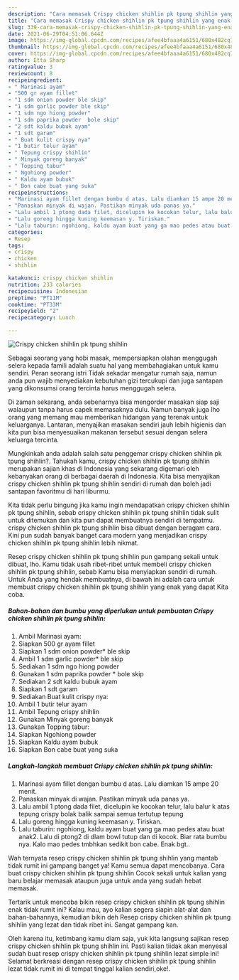 ```yaml
---
description: "Cara memasak Crispy chicken shihlin pk tpung shihlin yang enak Untuk Jualan"
title: "Cara memasak Crispy chicken shihlin pk tpung shihlin yang enak Untuk Jualan"
slug: 339-cara-memasak-crispy-chicken-shihlin-pk-tpung-shihlin-yang-enak-untuk-jualan
date: 2021-06-29T04:51:06.644Z
image: https://img-global.cpcdn.com/recipes/afee4bfaaa4a6151/680x482cq70/crispy-chicken-shihlin-pk-tpung-shihlin-foto-resep-utama.jpg
thumbnail: https://img-global.cpcdn.com/recipes/afee4bfaaa4a6151/680x482cq70/crispy-chicken-shihlin-pk-tpung-shihlin-foto-resep-utama.jpg
cover: https://img-global.cpcdn.com/recipes/afee4bfaaa4a6151/680x482cq70/crispy-chicken-shihlin-pk-tpung-shihlin-foto-resep-utama.jpg
author: Etta Sharp
ratingvalue: 3
reviewcount: 8
recipeingredient:
- " Marinasi ayam"
- "500 gr ayam fillet"
- "1 sdm onion powder ble skip"
- "1 sdm garlic powder ble skip"
- "1 sdm ngo hiong powder"
- "1 sdm paprika powder  bole skip"
- "2 sdt kaldu bubuk ayam"
- "1 sdt garam"
- " Buat kulit crispy nya"
- "1 butir telur ayam"
- " Tepung crispy shihlin"
- " Minyak goreng banyak"
- " Topping tabur"
- " Ngohiong powder"
- " Kaldu ayam bubuk"
- " Bon cabe buat yang suka"
recipeinstructions:
- "Marinasi ayam fillet dengan bumbu d atas. Lalu diamkan 15 ampe 20 menit."
- "Panaskan minyak di wajan. Pastikan minyak uda panas ya."
- "Lalu ambil 1 ptong dada filet, dicelupin ke kocokan telur, lalu balur k atas tepung crispy bolak balik sampai semua tertutup tepung"
- "Lalu goreng hingga kuning keemasan y. Tiriskan."
- "Lalu taburin: ngohiong, kaldu ayam buat yang ga mao pedes atau buat anak2. Lalu di ptong2 di dlam bowl tutup dan di kocok. Biar rata bumbu nya. Kalo mao pedes tmbhkan sedikit bon cabe. Enak bgt.."
categories:
- Resep
tags:
- crispy
- chicken
- shihlin

katakunci: crispy chicken shihlin 
nutrition: 233 calories
recipecuisine: Indonesian
preptime: "PT11M"
cooktime: "PT33M"
recipeyield: "2"
recipecategory: Lunch

---
```



![Crispy chicken shihlin pk tpung shihlin](https://img-global.cpcdn.com/recipes/afee4bfaaa4a6151/680x482cq70/crispy-chicken-shihlin-pk-tpung-shihlin-foto-resep-utama.jpg)

Sebagai seorang yang hobi masak, mempersiapkan olahan menggugah selera kepada famili adalah suatu hal yang membahagiakan untuk kamu sendiri. Peran seorang istri Tidak sekadar mengatur rumah saja, namun anda pun wajib menyediakan kebutuhan gizi tercukupi dan juga santapan yang dikonsumsi orang tercinta harus menggugah selera.

Di zaman  sekarang, anda sebenarnya bisa mengorder masakan siap saji walaupun tanpa harus capek memasaknya dulu. Namun banyak juga lho orang yang memang mau memberikan hidangan yang terenak untuk keluarganya. Lantaran, menyajikan masakan sendiri jauh lebih higienis dan kita pun bisa menyesuaikan makanan tersebut sesuai dengan selera keluarga tercinta. 



Mungkinkah anda adalah salah satu penggemar crispy chicken shihlin pk tpung shihlin?. Tahukah kamu, crispy chicken shihlin pk tpung shihlin merupakan sajian khas di Indonesia yang sekarang digemari oleh kebanyakan orang di berbagai daerah di Indonesia. Kita bisa menyajikan crispy chicken shihlin pk tpung shihlin sendiri di rumah dan boleh jadi santapan favoritmu di hari liburmu.

Kita tidak perlu bingung jika kamu ingin mendapatkan crispy chicken shihlin pk tpung shihlin, sebab crispy chicken shihlin pk tpung shihlin tidak sulit untuk ditemukan dan kita pun dapat membuatnya sendiri di tempatmu. crispy chicken shihlin pk tpung shihlin bisa dibuat dengan beragam cara. Kini pun sudah banyak banget cara modern yang menjadikan crispy chicken shihlin pk tpung shihlin lebih nikmat.

Resep crispy chicken shihlin pk tpung shihlin pun gampang sekali untuk dibuat, lho. Kamu tidak usah ribet-ribet untuk membeli crispy chicken shihlin pk tpung shihlin, sebab Kamu bisa menyiapkan sendiri di rumah. Untuk Anda yang hendak membuatnya, di bawah ini adalah cara untuk membuat crispy chicken shihlin pk tpung shihlin yang enak yang dapat Kita coba.

<!--inarticleads1-->

##### Bahan-bahan dan bumbu yang diperlukan untuk pembuatan Crispy chicken shihlin pk tpung shihlin:

1. Ambil  Marinasi ayam:
1. Siapkan 500 gr ayam fillet
1. Siapkan 1 sdm onion powder* ble skip
1. Ambil 1 sdm garlic powder* ble skip
1. Sediakan 1 sdm ngo hiong powder
1. Gunakan 1 sdm paprika powder * bole skip
1. Sediakan 2 sdt kaldu bubuk ayam
1. Siapkan 1 sdt garam
1. Sediakan  Buat kulit crispy nya:
1. Ambil 1 butir telur ayam
1. Ambil  Tepung crispy shihlin
1. Gunakan  Minyak goreng banyak
1. Gunakan  Topping tabur:
1. Siapkan  Ngohiong powder
1. Siapkan  Kaldu ayam bubuk
1. Siapkan  Bon cabe buat yang suka




<!--inarticleads2-->

##### Langkah-langkah membuat Crispy chicken shihlin pk tpung shihlin:

1. Marinasi ayam fillet dengan bumbu d atas. Lalu diamkan 15 ampe 20 menit.
1. Panaskan minyak di wajan. Pastikan minyak uda panas ya.
1. Lalu ambil 1 ptong dada filet, dicelupin ke kocokan telur, lalu balur k atas tepung crispy bolak balik sampai semua tertutup tepung
1. Lalu goreng hingga kuning keemasan y. Tiriskan.
1. Lalu taburin: ngohiong, kaldu ayam buat yang ga mao pedes atau buat anak2. Lalu di ptong2 di dlam bowl tutup dan di kocok. Biar rata bumbu nya. Kalo mao pedes tmbhkan sedikit bon cabe. Enak bgt..




Wah ternyata resep crispy chicken shihlin pk tpung shihlin yang mantab tidak rumit ini gampang banget ya! Kamu semua dapat mencobanya. Cara buat crispy chicken shihlin pk tpung shihlin Cocok sekali untuk kalian yang baru belajar memasak ataupun juga untuk anda yang sudah hebat memasak.

Tertarik untuk mencoba bikin resep crispy chicken shihlin pk tpung shihlin enak tidak rumit ini? Kalau mau, ayo kalian segera siapin alat-alat dan bahan-bahannya, kemudian bikin deh Resep crispy chicken shihlin pk tpung shihlin yang lezat dan tidak ribet ini. Sangat gampang kan. 

Oleh karena itu, ketimbang kamu diam saja, yuk kita langsung sajikan resep crispy chicken shihlin pk tpung shihlin ini. Pasti kalian tiidak akan menyesal sudah buat resep crispy chicken shihlin pk tpung shihlin lezat simple ini! Selamat berkreasi dengan resep crispy chicken shihlin pk tpung shihlin lezat tidak rumit ini di tempat tinggal kalian sendiri,oke!.

